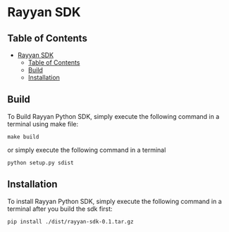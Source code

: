 # Rayyan SDK

## Table of Contents

- [Rayyan SDK](#rayyan-sdk)
  - [Table of Contents](#table-of-contents)
  - [Build](#build)
  - [Installation](#installation)

## Build

To Build Rayyan Python SDK, simply execute the following command
in a terminal using make file:

```shell
make build
```

or simply execute the following command
in a terminal

```shell
python setup.py sdist
```

## Installation

To install Rayyan Python SDK, simply execute the following command
in a terminal after you build the sdk first:

```shell
pip install ./dist/rayyan-sdk-0.1.tar.gz 
```
